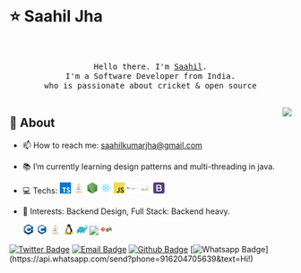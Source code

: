 # ⭐️ Saahil Jha

<p align="center">
  <br>
  <br>
  <samp>Hello there. I'm <a href="https://github.com/JhaSaahil">Saahil</a>.<br> I'm a Software Developer from India.<br>who is passionate about cricket & open source<br></samp>
  <br>
</p>

<img align="right" src="https://github-readme-stats.vercel.app/api?username=JhaSaahil&show_icons=true&theme=dark">

## 🧐 About

  

- 📫 How to reach me: saahilkumarjha@gmail.com
- :books: I’m currently learning design patterns and multi-threading in java.
- :computer: Techs: <img height="20" src="https://raw.githubusercontent.com/github/explore/80688e429a7d4ef2fca1e82350fe8e3517d3494d/topics/typescript/typescript.png"> <img height="20" src="https://raw.githubusercontent.com/github/explore/80688e429a7d4ef2fca1e82350fe8e3517d3494d/topics/java/java.png"> <img height="20" src="https://raw.githubusercontent.com/github/explore/80688e429a7d4ef2fca1e82350fe8e3517d3494d/topics/nodejs/nodejs.png">  <img height="20" src="https://raw.githubusercontent.com/github/explore/80688e429a7d4ef2fca1e82350fe8e3517d3494d/topics/react/react.png">  <img height="20" src="https://raw.githubusercontent.com/github/explore/80688e429a7d4ef2fca1e82350fe8e3517d3494d/topics/javascript/javascript.png"> <img height="20" src="https://raw.githubusercontent.com/github/explore/80688e429a7d4ef2fca1e82350fe8e3517d3494d/topics/mongodb/mongodb.png"> <img height="20" src="https://raw.githubusercontent.com/github/explore/80688e429a7d4ef2fca1e82350fe8e3517d3494d/topics/mysql/mysql.png">  <img height="20" src="https://raw.githubusercontent.com/github/explore/80688e429a7d4ef2fca1e82350fe8e3517d3494d/topics/bootstrap/bootstrap.png">
- :pushpin: Interests: Backend Design, Full Stack: Backend heavy. 

    <div>
        <code><img height="20" src="https://raw.githubusercontent.com/github/explore/80688e429a7d4ef2fca1e82350fe8e3517d3494d/topics/cpp/cpp.png"></code>
        <code><img height="20" src="https://raw.githubusercontent.com/github/explore/80688e429a7d4ef2fca1e82350fe8e3517d3494d/topics/c/c.png"></code>
        <code><img height="20" src="https://raw.githubusercontent.com/github/explore/80688e429a7d4ef2fca1e82350fe8e3517d3494d/topics/java/java.png"></code>
        <code><img height="20" src="https://raw.githubusercontent.com/github/explore/80688e429a7d4ef2fca1e82350fe8e3517d3494d/topics/linux/linux.png"></code>
        <code><img height="20" src="https://raw.githubusercontent.com/github/explore/80688e429a7d4ef2fca1e82350fe8e3517d3494d/topics/gradle/gradle.png"></code>
        <code><img height="20" src="https://cdn.svgporn.com/logos/visual-studio-code.svg"></code>
        <code><img height="20" src="https://raw.githubusercontent.com/github/explore/80688e429a7d4ef2fca1e82350fe8e3517d3494d/topics/git/git.png"></code>
    </div>
    

[![Twitter Badge](https://img.shields.io/badge/-Twitter-1da1f2?style=flat-square&labelColor=1da1f2&logo=twitter&logoColor=white&link=https://twitter.com/Yaronzz)](https://twitter.com/saahil_jha)
[![Email Badge](https://img.shields.io/badge/-Email-c14438?style=flat-square&logo=Gmail&logoColor=white&link=mailto:saahilkumarjha@gmail.com)](mailto:saahilkumarjha@gmail.com)
[![Github Badge](https://img.shields.io/badge/-Github-232323?style=flat-square&logo=Github&logoColor=white&link=https://github.com/JhaSaahil)](https://github.com/JhaSaahil)
[![Whatsapp Badge](https://img.shields.io/badge/-Whatsapp-4CA143?style=flat-square&labelColor=4CA143&logo=whatsapp&logoColor=white&link=https://api.whatsapp.com/send?phone=916204705639&text=Hi!)](https://api.whatsapp.com/send?phone=916204705639&text=Hi!)

